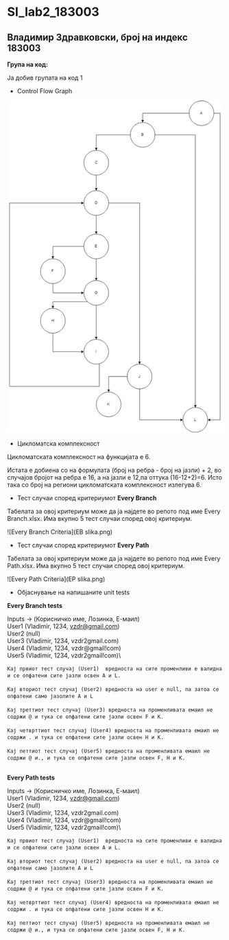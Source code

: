 # SI_lab2_183003
## Владимир Здравковски, број на индекс 183003

**Група на код:**

Ја добив групата на код 1

* Control Flow Graph

![CFG](Graph.jpg)


* Цикломатска комплексност

Цикломатската комплексност на функцијата е 6.

Истата e добиена со на формулата (број на ребра - број на јазли) + 2, во случајов бројот на ребра е 16, а на јазли е 12,па оттука (16-12+2)=6. Исто така со број на региони цикломатската комплексност излегува 6.

* Тест случаи според критериумот **Every Branch**

Табелата за овој критериум може да ја најдете во репото под име Every Branch.xlsx. 
Има вкупно 5 тест случаи според овој критериум.

![Every Branch Criteria](EB slika.png)

* Тест случаи според критериумот **Every Path**

Табелата за овој критериум може да ја најдете во репото под име Every Path.xlsx. 
Има вкупно 5 тест случаи според овој критериум.

![Every Path Criteria](EP slika.png)

* Објаснување на напишаните unit tests

**Every Branch tests**

Inputs -> (Корисничко име, Лозинка, Е-маил)\
User1 (Vladimir, 1234, vzdr@gmail.com)\
User2 (null)\
User3 (Vladimir, 1234, vzdr2gmail.com)\
User4 (Vladimir, 1234, vzdr@gmail!com)\
User5 (Vladimir, 1234, vzdr2gmail!com)\

```
Кај првиот тест случај (User1)  вредноста на сите променливи е валидна и се опфатени сите јазли освен А и L.

Кај вториот тест случај (User2) вредноста на user е null, па затоа се опфатени само јазолите А и L

Кај треттиот тест случај (User3) вредноста на променливата емаил не содржи @ и тука се опфатени сите јазли освен F и K.

Кај четврттиот тест случај (User4) вредноста на променливата емаил не содржи . и тука се опфатени сите јазли освен Н и K.

Кај петтиот тест случај (User5) вредноста на променливата емаил не содржи @ и., и тука се опфатени сите јазли освен F, Н и K.


```

**Every Path tests**

Inputs -> (Корисничко име, Лозинка, Е-маил)\
User1 (Vladimir, 1234, vzdr@gmail.com)\
User2 (null)\
User3 (Vladimir, 1234, vzdr2gmail.com)\
User4 (Vladimir, 1234, vzdr@gmail!com)\
User5 (Vladimir, 1234, vzdr2gmail!com)\

```
Кај првиот тест случај (User1)  вредноста на сите променливи е валидна и се опфатени сите јазли освен А и L.

Кај вториот тест случај (User2) вредноста на user е null, па затоа се опфатени само јазолите А и L

Кај треттиот тест случај (User3) вредноста на променливата емаил не содржи @ и тука се опфатени сите јазли освен F и K.

Кај четврттиот тест случај (User4) вредноста на променливата емаил не содржи . и тука се опфатени сите јазли освен Н и K.

Кај петтиот тест случај (User5) вредноста на променливата емаил не содржи @ и., и тука се опфатени сите јазли освен F, Н и K.


```
